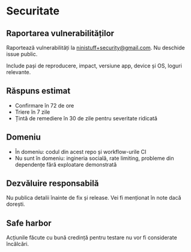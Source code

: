 # Securitate

## Raportarea vulnerabilităților

Raportează vulnerabilități la [ninistuff+security@gmail.com](mailto:ninistuff+security@gmail.com). Nu deschide issue public.

Include pași de reproducere, impact, versiune app, device și OS, loguri relevante.

## Răspuns estimat

- Confirmare în 72 de ore
- Triere în 7 zile
- Țintă de remediere în 30 de zile pentru severitate ridicată

## Domeniu

- În domeniu: codul din acest repo și workflow-urile CI
- Nu sunt în domeniu: ingineria socială, rate limiting, probleme din dependențe fără exploatare demonstrată

## Dezvăluire responsabilă

Nu publica detalii înainte de fix și release. Vei fi menționat în note dacă dorești.

## Safe harbor

Acțiunile făcute cu bună credință pentru testare nu vor fi considerate încălcări.
